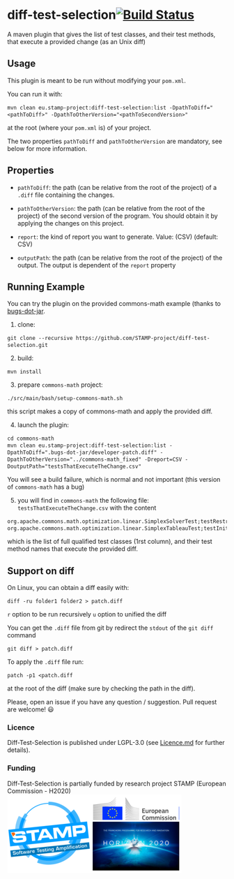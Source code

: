 # diff-test-selection[![Build Status](https://travis-ci.org/STAMP-project/diff-test-selection.svg?branch=master)](https://travis-ci.org/STAMP-project/diff-test-selection)
A maven plugin that gives the list of test classes, and their test methods, that execute a provided change (as an Unix diff)

## Usage

This plugin is meant to be run without modifying your `pom.xml`.

You can run it with:

```shell
mvn clean eu.stamp-project:diff-test-selection:list -DpathToDiff="<pathToDiff>" -DpathToOtherVersion="<pathToSecondVersion>"
```

at the root (where your `pom.xml` is) of your project.

The two properties `pathToDiff` and `pathToOtherVersion` are mandatory, see below for more information.

## Properties

* `pathToDiff`: the path (can be relative from the root of the project) of a `.diff` file containing the changes.

* `pathToOtherVersion`: the path (can be relative from the root of the project) of the second version of the program. You should obtain it by applying the changes on this project.

* `report`: the kind of report you want to generate. Value: (CSV) (default: CSV)

* `outputPath`: the path (can be relative from the root of the project) of the output. The output is dependent of the `report` property

## Running Example

You can try the plugin on the provided commons-math example (thanks to [bugs-dot-jar](https://github.com/bugs-dot-jar/bugs-dot-jar).

1. clone:
```shell
git clone --recursive https://github.com/STAMP-project/diff-test-selection.git
```
2. build:
```shell
mvn install
```
3. prepare `commons-math` project:
```shell
./src/main/bash/setup-commons-math.sh
```
this script makes a copy of commons-math and apply the provided diff.

4. launch the plugin:
```shell
cd commons-math
mvn clean eu.stamp-project:diff-test-selection:list -DpathToDiff=".bugs-dot-jar/developer-patch.diff" -DpathToOtherVersion="../commons-math_fixed" -Dreport=CSV -DoutputPath="testsThatExecuteTheChange.csv"
```
You will see a build failure, which is normal and not important (this version of `commons-math` has a bug)

5. you will find in `commons-math` the following file: `testsThatExecuteTheChange.csv` with the content
```
org.apache.commons.math.optimization.linear.SimplexSolverTest;testRestrictVariablesToNonNegative;testInfeasibleSolution;testSimplexSolver;testMath272;testModelWithNoArtificialVars;testEpsilon;testSolutionWithNegativeDecisionVariable;testLargeModel;testMath286;testMinimization;testSingleVariableAndConstraint;testTrivialModel;testUnboundedSolution
org.apache.commons.math.optimization.linear.SimplexTableauTest;testInitialization;testSerial;testdiscardArtificialVariables
```

which is the list of full qualified test classes (1rst column), and their test method names that execute the provided diff.

## Support on diff

On Linux, you can obtain a diff easily with:
```shell
diff -ru folder1 folder2 > patch.diff
```
`r` option to be run recursively
`u` option to unified the diff

You can get the `.diff` file from git by redirect the `stdout` of the `git diff` command
```shell
git diff > patch.diff
```

To apply the `.diff` file run:
```shell
patch -p1 <patch.diff
```
at the root of the diff (make sure by checking the path in the diff).


Please, open an issue if you have any question / suggestion. Pull request are welcome! 😃

### Licence

Diff-Test-Selection is published under LGPL-3.0 (see [Licence.md](https://github.com/STAMP-project/testrunner/blob/master/LICENSE) for
further details).

### Funding

Diff-Test-Selection is partially funded by research project STAMP (European Commission - H2020)
![STAMP - European Commission - H2020](docs/logo_readme_md.png)
